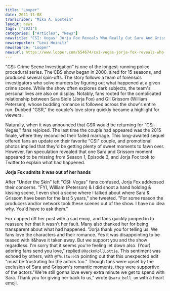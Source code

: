 ```yaml
---
title: "Looper"
date: 2021-11-08
transcriber: "Mika A. Epstein"
layout: news
tags: ["2021"]
categories: ["Articles", "News"]
newstitle: "CSI: Vegas' Jorja Fox Reveals Who Really Cut Sara And Grissom's Kissing Scene"
newsreporter: "Lexi Heinitz"
newssource: "Looper"
newsurl: https://www.looper.com/654674/csi-vegas-jorja-fox-reveals-who-really-cut-sara-and-grissoms-kissing-scene/
---
```


"CSI: Crime Scene Investigation" is one of the longest-running police procedural series. The CBS show began in 2000, aired for 15 seasons, and produced several spin-offs. The story follows a team of forensics investigators who solve murders by figuring out what happened at a given crime scene. While the show often explores dark subjects, the team's personal lives are also on display. Notably, fans rooted for the complicated relationship between Sara Sidle (Jorja Fox) and Gil Grissom (William Petersen), whose budding romance is followed across the show's entire run. Dubbed "GSR," the couple's love story quickly became a highlight for viewers.

Naturally, when it was announced that GSR would be returning for "CSI: Vegas," fans rejoiced. The last time the couple had appeared was the 2015 finale, where they reconciled their failed marriage. This long-awaited sequel offered fans an update on their favorite "CSI" couple, and promotional photos implied that they'd be getting plenty of sweet moments to fawn over. However, fan speculation revealed that one Sara and Grissom moment appeared to be missing from Season 1, Episode 3, and Jorja Fox took to Twitter to explain what had happened.

**Jorja Fox admits it was out of her hands**

After "Under the Skin" left "CSI: Vegas" fans confused, Jorja Fox addressed their concerns. "FYI, William (Peterson) & I did shoot a hand holding & kissing scene, I even shot a scene where I talked about where Sara & Grissom have been for the last 5 years," she tweeted. "For some reason the producers and/or network took these scenes out of the show. I have no idea why. You'd have to ask them."

Fox capped off her post with a sad emoji, and fans quickly jumped in to reassure her that it wasn't her fault. Many also thanked her for being transparent about what had happened. "Jorja thank you for telling us. We fans love the characters and their romance. Yes it was disappointing to be teased with it&have it taken away. But we support you and the show regardless. I'm sorry that it seems you're feeling let down also. (Your) adoring fans send you love," replied `@RocknRollLottie`. This sentiment was echoed by others, with `@TVulture15` pointing out that this unexpected edit "must be frustrating for the actors too." Though fans were upset by the exclusion of Sara and Grissom's romantic moments, they were supportive of the actors."We're still gonna love every extra minute we get to spend with Sara. Thank you for giving her back to us," wrote `@sara_bell_um` with a heart emoji.
